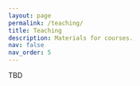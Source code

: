 ```yaml
---
layout: page
permalink: /teaching/
title: Teaching
description: Materials for courses.
nav: false
nav_order: 5
---
```


TBD
